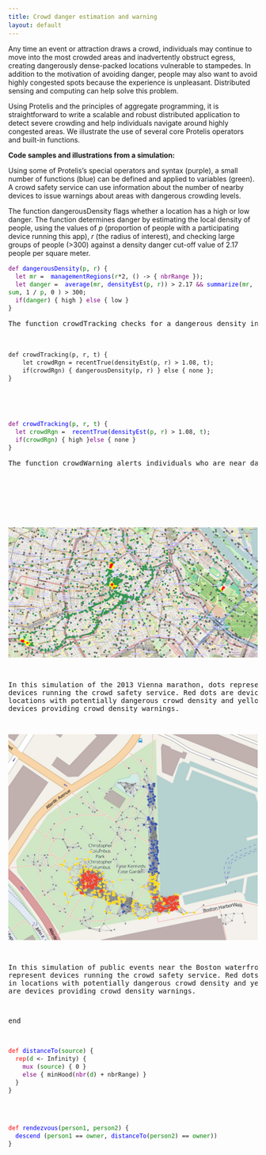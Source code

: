 ```yaml
---
title: Crowd danger estimation and warning
layout: default
---
```

Any time an event or attraction draws a crowd, individuals may continue to move into the most crowded areas and inadvertently obstruct egress, creating dangerously dense-packed locations vulnerable to stampedes. In addition to the motivation of avoiding danger, people may also want to avoid highly congested spots because the experience is unpleasant. Distributed sensing and computing can help solve this problem.

Using Protelis and the principles of aggregate programming, it is straightforward to write a scalable and robust distributed application to detect severe crowding and help individuals navigate around highly congested areas. We illustrate the use of several core Protelis operators and built-in functions.

<b>Code samples and illustrations from a simulation:</b>

Using some of Protelis’s special operators and syntax (purple), a small number of functions (blue) can be defined and applied to variables (green). A crowd safety service can use information about the number of nearby devices to issue warnings about areas with dangerous crowding levels. 

The function dangerousDensity flags whether a location has a high or low danger. The function determines danger by estimating the local density of people, using the values of <i>p</i> (proportion of people with a participating device running this app), <i>r</i> (the radius of interest), and checking large groups of people (>300) against a density danger cut-off value of 2.17 people per square meter.

<pre>
<code style="color:purple">def</code><code style="color:blue"> dangerousDensity</code><code>(</code><code style="color:green">p</code><code>, </code><code style="color:green">r</code><code>) {</code>
<code style="color:purple">  let</code><code style="color:green"> mr</code><code> = </code><code style="color:blue"> managementRegions</code><code>(</code><code style="color:green">r</code><code>*2, () -> { </code><code style="color:purple">nbrRange</code><code> });</code>
<code style="color:purple">  let</code><code style="color:green"> danger</code><code> = </code><code style="color:blue"> average</code><code>(</code><code style="color:green">mr</code><code>, </code><code style="color:blue">densityEst</code><code>(</code><code style="color:green">p</code><code>, </code><code style="color:green">r</code><code>)) > 2.17</code><code style="color:purple"> &&</code><code style="color:blue"> summarize</code><code>(</code><code style="color:green">mr</code><code>, </code><code style="color:green">sum</code><code>, 1 / </code><code style="color:green">p</code><code>, 0 ) > 300;</code>
<code style="color:purple">  if</code><code>(</code><code style="color:green">danger</code><code>) { high } </code><code style="color:purple">else</code><code> { low }</code>
<code>}</code>

The function crowdTracking checks for a dangerous density in crowded areas, where 1.08 people per square meter is used as the cut-off to define crowded.

<pre>
<code>
def crowdTracking(p, r, t) {
	let crowdRgn = recentTrue(densityEst(p, r) > 1.08, t);
	if(crowdRgn) { dangerousDensity(p, r) } else { none };
}
</code>
</pre>

<pre>
<code style="color:purple">def</code><code style="color:blue"> crowdTracking</code><code>(</code><code style="color:green">p</code><code>, </code><code style="color:green">r</code><code>, </code><code style="color:green">t</code><code>) {</code>
<code style="color:purple">  let</code><code style="color:green"> crowdRgn</code><code> = </code><code style="color:blue"> recentTrue</code><code>(</code><code style="color:blue">densityEst</code><code>(</code><code style="color:green">p</code><code>, </code><code style="color:green">r</code><code>) > 1.08, </code><code style="color:green">t</code><code>);</code>
<code style="color:purple">  if</code><code>(</code><code style="color:green">crowdRgn</code><code>) { high }</code><code style="color:purple">else</code><code> { none }</code>
<code>}</code>

The function crowdWarning alerts individuals who are near dangerously crowded spots.

<pre>
<code>
</code>
</pre>

![map with green, yellow, and red dots](/images/marathon.png)

In this simulation of the 2013 Vienna marathon, dots represent devices running the crowd safety service. Red dots are devices in locations with potentially dangerous crowd density and yellow dots are devices providing crowd density warnings.

![map with blue, yellow, and red dots](/images/crowd-management.jpg)

In this simulation of public events near the Boston waterfront, dots represent devices running the crowd safety service. Red dots are devices in locations with potentially dangerous crowd density and yellow dots are devices providing crowd density warnings.

end

<pre>
<code style="color:red">def</code><code style="color:blue"> distanceTo</code><code>(</code><code style="color:green">source</code><code>) {</code>
<code style="color:red">  rep</code><code>(</code><code style="color:green">d</code><code> <- Infinity) {</code>
<code style="color:purple">    mux</code><code> (</code><code style="color:green">source</code><code>) { 0 }</code>
<code style="color:purple">    else</code><code> { minHood(</code><code style="color:purple">nbr</code><code>(</code><code style="color:green">d</code><code>) + nbrRange) }</code>
<code>  }
}</code>
</pre>





<pre>
<code style="color:red">def</code><code style="color:blue"> rendezvous</code><code>(</code><code style="color:green">person1</code><code>, </code><code style="color:green">person2</code><code>) {</code>
<code style="color:blue">  descend</code><code> (</code><code style="color:green">person1</code><code> == </code><code style="color:green">owner</code><code>, </code><code style="color:blue">distanceTo</code><code>(</code><code style="color:green">person2</code><code>) == </code><code style="color:green">owner</code><code>))</code>
<code>}</code>
</pre>

